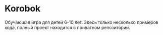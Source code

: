 # Korobok
Обучающая игра для детей 6-10 лет. Здесь только несколько примеров кода, полный проект находится в приватном репозитории.
